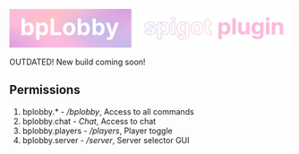 <p align="center">
  <img src="https://raw.githubusercontent.com/botprzemek/botprzemek/main/assets/bplobby.svg" alt="bpLobby's Title card">
</p>

OUTDATED! New build coming soon!

## Permissions
1. bplobby.* - */bplobby*, Access to all commands
2. bplobby.chat - *Chat*, Access to chat
3. bplobby.players - */players*, Player toggle
4. bplobby.server - */server*, Server selector GUI
